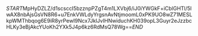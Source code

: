 $START$MpHyDZLZ/d1scsccI5bzznpPZgT4m1LXVbj6/iJ0iYWGkF+iCblGHTl/5lwAX8nbAjsGsVN8R6+u7EnkVWLdyYrgsnAvNtjmoomL0xPK9UO8wZ71MESLkpWMThbqog6E9iR8yrPewI9Ncx7JklJvIHNwiduchKH039opL3Guyr2eJzzbcHLKy3eBjAkcYUoKh2YXk5J4p6kz6RdMsQ78Wg==$END$